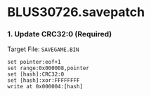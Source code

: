 # BLUS30726.savepatch

### 1. Update CRC32:0 (Required)

Target File: `SAVEGAME.BIN`

```
set pointer:eof+1
set range:0x000008,pointer
set [hash]:CRC32:0
set [hash]:xor:FFFFFFFF
write at 0x000004:[hash]
```

